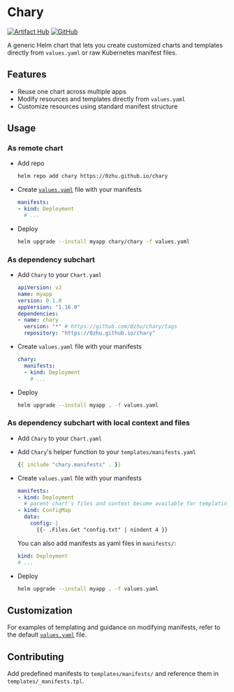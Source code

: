 <!-- Chary -->
# Chary

[![Artifact Hub](https://img.shields.io/badge/ArtifactHUB-blue?style=for-the-badge&logo=artifacthub&logoColor=white)](https://artifacthub.io/packages/helm/chary/chary)
[![GitHub](https://img.shields.io/badge/GitHub-black?style=for-the-badge&logo=github&logoColor=white)](https://github.com/0zhu/chary)

A generic Helm chart that lets you create customized charts and templates directly from `values.yaml` or raw Kubernetes manifest files.

## Features

- Reuse one chart across multiple apps
- Modify resources and templates directly from `values.yaml`
- Customize resources using standard manifest structure

## Usage

### As remote chart

- Add repo

  ```sh
  helm repo add chary https://0zhu.github.io/chary
  ```

- Create [`values.yaml`](values.yaml) file with your manifests

  ```yml
  manifests:
  - kind: Deployment
    # ...
  ```

- Deploy

  ```sh
  helm upgrade --install myapp chary/chary -f values.yaml
  ```

### As dependency subchart

- Add `Chary` to your `Chart.yaml`

  ```yml
  apiVersion: v2
  name: myapp
  version: 0.1.0
  appVersion: "1.16.0"
  dependencies:
  - name: chary
    version: "*" # https://github.com/0zhu/chary/tags
    repository: "https://0zhu.github.io/chary"
  ```

- Create `values.yaml` file with your manifests

  ```yml
  chary:
    manifests:
    - kind: Deployment
      # ...
  ```

- Deploy

  ```sh
  helm upgrade --install myapp . -f values.yaml
  ```

### As dependency subchart with local context and files

- Add `Chary` to your `Chart.yaml`

- Add `Chary`'s helper function to your `templates/manifests.yaml`

  <!-- {% raw %} -->
  ```yml
  {{ include "chary.manifests" . }}
  ```
  <!-- {% endraw %} -->

- Create `values.yaml` file with your manifests

  <!-- {% raw %} -->
  ```yml
  manifests:
  - kind: Deployment
    # parent chart's files and context become available for templating
  - kind: ConfigMap
    data:
      config: |
        {{- .Files.Get "config.txt" | nindent 4 }}
  ```
  <!-- {% endraw %} -->

  You can also add manifests as yaml files in `manifests/`:

  ```yml
  kind: Deployment
  # ...
  ```

- Deploy

  ```sh
  helm upgrade --install myapp . -f values.yaml
  ```

## Customization

For examples of templating and guidance on modifying manifests, refer to the default [`values.yaml`](values.yaml) file.

## Contributing

Add predefined manifests to `templates/manifests/` and reference them in `templates/_manifests.tpl`.

